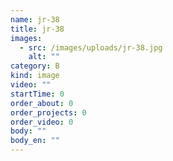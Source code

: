 ```yaml
---
name: jr-38
title: jr-38
images:
  - src: /images/uploads/jr-38.jpg
    alt: ""
category: B
kind: image
video: ""
startTime: 0
order_about: 0
order_projects: 0
order_video: 0
body: ""
body_en: ""
---
```

